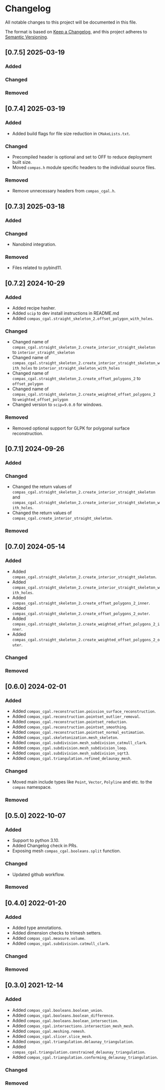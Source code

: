 # Changelog

All notable changes to this project will be documented in this file.

The format is based on [Keep a Changelog](https://keepachangelog.com/en/1.0.0/),
and this project adheres to [Semantic Versioning](https://semver.org/spec/v2.0.0.html).

## [0.7.5] 2025-03-19

### Added

### Changed

### Removed


## [0.7.4] 2025-03-19

### Added

* Added build flags for file size reduction in `CMakeLists.txt`.

### Changed

* Precompiled header is optional and set to OFF to reduce deployment built size.
* Moved `compas.h` module specific headers to the individual source files.

### Removed

* Remove unnecessary headers from `compas_cgal.h`.


## [0.7.3] 2025-03-18

### Added

### Changed

* Nanobind integration.

### Removed

* Files related to pybind11.


## [0.7.2] 2024-10-29

### Added

* Added recipe hasher.
* Added `scip` to dev install instructions in README.md
* Added `compas_cgal.straight_skeleton_2.offset_polygon_with_holes`.

### Changed

* Changed name of `compas_cgal.straight_skeleton_2.create_interior_straight_skeleton` to `interior_straight_skeleton`
* Changed name of `compas_cgal.straight_skeleton_2.create_interior_straight_skeleton_with_holes` to `interior_straight_skeleton_with_holes`
* Changed name of `compas_cgal.straight_skeleton_2.create_offset_polygons_2` to `offset_polygon`
* Changed name of `compas_cgal.straight_skeleton_2.create_weighted_offset_polygons_2` to `weighted_offset_polygon`
* Changed version to `scip=9.0.0` for windows.

### Removed

* Removed optional support for GLPK for polygonal surface reconstruction.

## [0.7.1] 2024-09-26

### Added

### Changed

* Changed the return values of `compas_cgal.straight_skeleton_2.create_interior_straight_skeleton` and `compas_cgal.straight_skeleton_2.create_interior_straight_skeleton_with_holes`.
* Changed the return values of `compas_cgal.create_interior_straight_skeleton`.

### Removed

## [0.7.0] 2024-05-14

### Added

* Added `compas_cgal.straight_skeleton_2.create_interior_straight_skeleton`.
* Added `compas_cgal.straight_skeleton_2.create_interior_straight_skeleton_with_holes`.
* Added `compas_cgal.straight_skeleton_2.create_offset_polygons_2_inner`.
* Added `compas_cgal.straight_skeleton_2.create_offset_polygons_2_outer`.
* Added `compas_cgal.straight_skeleton_2.create_weighted_offset_polygons_2_inner`.
* Added `compas_cgal.straight_skeleton_2.create_weighted_offset_polygons_2_outer`.

### Changed

### Removed

## [0.6.0] 2024-02-01

### Added

* Added `compas_cgal.reconstruction.poission_surface_reconstruction`.
* Added `compas_cgal.reconstruction.pointset_outlier_removal`.
* Added `compas_cgal.reconstruction.pointset_reduction`.
* Added `compas_cgal.reconstruction.pointset_smoothing`.
* Added `compas_cgal.reconstruction.pointset_normal_estimation`.
* Added `compas_cgal.skeletonization.mesh_skeleton`.
* Added `compas_cgal.subdivision.mesh_subdivision_catmull_clark`.
* Added `compas_cgal.subdivision.mesh_subdivision_loop`.
* Added `compas_cgal.subdivision.mesh_subdivision_sqrt3`.
* Added `compas_cgal.triangulation.refined_delaunay_mesh`.

### Changed

* Moved main include types like `Point`, `Vector`, `Polyline` and etc. to the `compas` namespace.

### Removed

## [0.5.0] 2022-10-07

### Added

* Support to python 3.10.
* Added Changelog check in PRs.
* Exposing mesh `compas_cgal.booleans.split` function.

### Changed

* Updated github workflow.

### Removed

## [0.4.0] 2022-01-20

### Added

* Added type annotations.
* Added dimension checks to trimesh setters.
* Added `compas_cgal.measure.volume`.
* Added `compas_cgal.subdivision.catmull_clark`.

### Changed

### Removed

## [0.3.0] 2021-12-14

### Added

* Added `compas_cgal.booleans.boolean_union`.
* Added `compas_cgal.booleans.boolean_difference`.
* Added `compas_cgal.booleans.boolean_intersection`.
* Added `compas_cgal.intersections.intersection_mesh_mesh`.
* Added `compas_cgal.meshing.remesh`.
* Added `compas_cgal.slicer.slice_mesh`.
* Added `compas_cgal.triangulation.delaunay_triangulation`.
* Added `compas_cgal.triangulation.constrained_delaunay_triangulation`.
* Added `compas_cgal.triangulation.conforming_delaunay_triangulation`.

### Changed

### Removed
